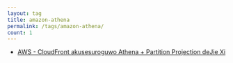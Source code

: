 ```yaml
---
layout: tag
title: amazon-athena
permalink: /tags/amazon-athena/
count: 1
---
```


- [AWS - CloudFront akusesuroguwo Athena + Partition Projection deJie Xi ](https://akkinoc.dev/posts/2021/11/29/aws-cloudfront-access-logs-with-athena-partition-projection/)

